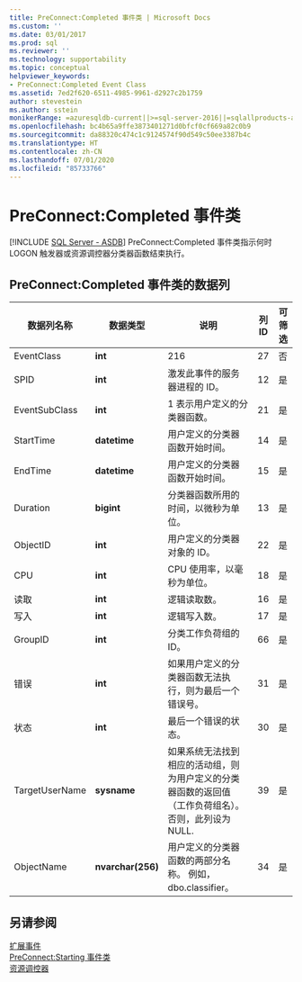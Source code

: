 ```yaml
---
title: PreConnect:Completed 事件类 | Microsoft Docs
ms.custom: ''
ms.date: 03/01/2017
ms.prod: sql
ms.reviewer: ''
ms.technology: supportability
ms.topic: conceptual
helpviewer_keywords:
- PreConnect:Completed Event Class
ms.assetid: 7ed2f620-6511-4985-9961-d2927c2b1759
author: stevestein
ms.author: sstein
monikerRange: =azuresqldb-current||>=sql-server-2016||=sqlallproducts-allversions||>=sql-server-linux-2017||=azuresqldb-mi-current
ms.openlocfilehash: bc4b65a9ffe3873401271d0bfcf0cf669a82c0b9
ms.sourcegitcommit: da88320c474c1c9124574f90d549c50ee3387b4c
ms.translationtype: HT
ms.contentlocale: zh-CN
ms.lasthandoff: 07/01/2020
ms.locfileid: "85733766"
---
```

# <a name="preconnectcompleted-event-class"></a>PreConnect:Completed 事件类
[!INCLUDE [SQL Server - ASDB](../../includes/applies-to-version/sql-asdb.md)]
  PreConnect:Completed 事件类指示何时 LOGON 触发器或资源调控器分类器函数结束执行。  
  
## <a name="preconnectcompleted-event-class-data-columns"></a>PreConnect:Completed 事件类的数据列  
  
|数据列名称|数据类型|说明|列 ID|可筛选|  
|----------------------|---------------|-----------------|---------------|----------------|  
|EventClass|**int**|216|27|否|  
|SPID|**int**|激发此事件的服务器进程的 ID。|12|是|  
|EventSubClass|**int**|1 表示用户定义的分类器函数。|21|是|  
|StartTime|**datetime**|用户定义的分类器函数开始时间。|14|是|  
|EndTime|**datetime**|用户定义的分类器函数开始时间。|15|是|  
|Duration|**bigint**|分类器函数所用的时间，以微秒为单位。|13|是|  
|ObjectID|**int**|用户定义的分类器对象的 ID。|22|是|  
|CPU|**int**|CPU 使用率，以毫秒为单位。|18|是|  
|读取|**int**|逻辑读取数。|16|是|  
|写入|**int**|逻辑写入数。|17|是|  
|GroupID|**int**|分类工作负荷组的 ID。|66|是|  
|错误|**int**|如果用户定义的分类器函数无法执行，则为最后一个错误号。|31|是|  
|状态|**int**|最后一个错误的状态。|30|是|  
|TargetUserName|**sysname**|如果系统无法找到相应的活动组，则为用户定义的分类器函数的返回值（工作负荷组名）。 否则，此列设为 NULL.|39|是|  
|ObjectName|**nvarchar(256)**|用户定义的分类器函数的两部分名称。 例如，dbo.classifier。|34|是|  
  
## <a name="see-also"></a>另请参阅  
 [扩展事件](../../relational-databases/extended-events/extended-events.md)   
 [PreConnect:Starting 事件类](../../relational-databases/event-classes/preconnect-starting-event-class.md)   
 [资源调控器](../../relational-databases/resource-governor/resource-governor.md)  
  
  
